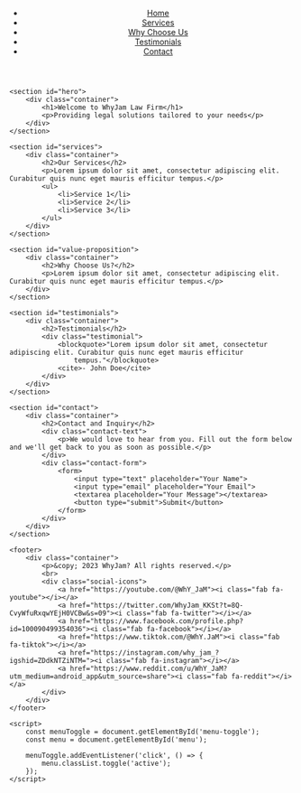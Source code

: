 <!DOCTYPE html>
<html lang="en">

<head>
    <meta charset="UTF-8">
    <meta name="viewport" content="width=device-width, initial-scale=1.0">
    <title>WhyJam Law Firm</title>
    <link rel="stylesheet" href="styles.css">
    <link rel="stylesheet" href="https://cdnjs.cloudflare.com/ajax/libs/font-awesome/6.0.0-beta3/css/all.min.css" integrity="sha512-z0XNJfVo6JQXbpXdRMUGONWJChcwLtnXhV6yPLoJ0JdKLY2e+6Zw6MKskwLQn95aqlkxyJ0+gnqYPAP8xzA0hA==" crossorigin="anonymous" referrerpolicy="no-referrer" />
    <link href="https://fonts.googleapis.com/css?family=Roboto:400,700" rel="stylesheet">
    <link rel="stylesheet" href="https://cdnjs.cloudflare.com/ajax/libs/font-awesome/6.0.0-beta3/css/all.min.css">
    <script src="script.js"></script>
</head>

<body>
    <header>
        <div class="container">
            <div class="menu-toggle" id="menu-toggle">
                <i class="fas fa-bars"></i>
            </div>
            <nav id="menu">
                <ul>
                    <li><a href="#hero">Home</a></li>
                    <li><a href="#services">Services</a></li>
                    <li><a href="#value-proposition">Why Choose Us</a></li>
                    <li><a href="#testimonials">Testimonials</a></li>
                    <li><a href="#contact">Contact</a></li>
                </ul>
            </nav>
        </div>
    </header>

    <section id="hero">
        <div class="container">
            <h1>Welcome to WhyJam Law Firm</h1>
            <p>Providing legal solutions tailored to your needs</p>
        </div>
    </section>

    <section id="services">
        <div class="container">
            <h2>Our Services</h2>
            <p>Lorem ipsum dolor sit amet, consectetur adipiscing elit. Curabitur quis nunc eget mauris efficitur tempus.</p>
            <ul>
                <li>Service 1</li>
                <li>Service 2</li>
                <li>Service 3</li>
            </ul>
        </div>
    </section>

    <section id="value-proposition">
        <div class="container">
            <h2>Why Choose Us?</h2>
            <p>Lorem ipsum dolor sit amet, consectetur adipiscing elit. Curabitur quis nunc eget mauris efficitur tempus.</p>
        </div>
    </section>

    <section id="testimonials">
        <div class="container">
            <h2>Testimonials</h2>
            <div class="testimonial">
                <blockquote>"Lorem ipsum dolor sit amet, consectetur adipiscing elit. Curabitur quis nunc eget mauris efficitur
                    tempus."</blockquote>
                <cite>- John Doe</cite>
            </div>
        </div>
    </section>

    <section id="contact">
        <div class="container">
            <h2>Contact and Inquiry</h2>
            <div class="contact-text">
                <p>We would love to hear from you. Fill out the form below and we'll get back to you as soon as possible.</p>
            </div>
            <div class="contact-form">
                <form>
                    <input type="text" placeholder="Your Name">
                    <input type="email" placeholder="Your Email">
                    <textarea placeholder="Your Message"></textarea>
                    <button type="submit">Submit</button>
                </form>
            </div>
        </div>
    </section>

    <footer>
        <div class="container">
            <p>&copy; 2023 WhyJam? All rights reserved.</p>
            <br>
            <div class="social-icons">
                <a href="https://youtube.com/@WhY_JaM"><i class="fab fa-youtube"></i></a>
                <a href="https://twitter.com/WhyJam_KKSt?t=8Q-CvyWfuRxqwYEjH0VCBw&s=09"><i class="fab fa-twitter"></i></a>
                <a href="https://www.facebook.com/profile.php?id=100090499354036"><i class="fab fa-facebook"></i></a>
                <a href="https://www.tiktok.com/@WhY.JaM"><i class="fab fa-tiktok"></i></a>
                <a href="https://instagram.com/why_jam_?igshid=ZDdkNTZiNTM="><i class="fab fa-instagram"></i></a>
                <a href="https://www.reddit.com/u/WhY_JaM?utm_medium=android_app&utm_source=share"><i class="fab fa-reddit"></i></a>
            </div>
        </div>
    </footer>

    <script>
        const menuToggle = document.getElementById('menu-toggle');
        const menu = document.getElementById('menu');

        menuToggle.addEventListener('click', () => {
            menu.classList.toggle('active');
        });
    </script>
</body></html>
